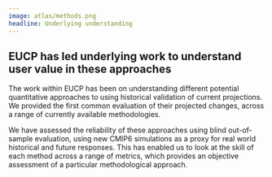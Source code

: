 ```yaml
---
image: atlas/methods.png
headline: Underlying understanding
---
```


## EUCP has led underlying work to understand user value in these approaches

The work within EUCP has been on understanding different potential quantitative approaches to using historical validation of current projections. We provided the first common evaluation of their projected changes, across a range of currently available methodologies. 

We have assessed the reliability of these approaches using blind out-of-sample evaluation, using new CMIP6 simulations as a proxy for real world historical and future responses. This has enabled us to look at the skill of each method across a range of metrics, which provides an objective assessment of a particular methodological approach.
